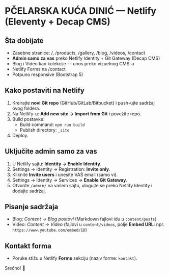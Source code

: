 # PČELARSKA KUĆA DINIĆ — Netlify (Eleventy + Decap CMS)

## Šta dobijate
- Zasebne stranice: /, /products, /gallery, /blog, /videos, /contact
- **Admin samo za vas** preko Netlify Identity + Git Gateway (Decap CMS)
- Blog i Video kao kolekcije — unos preko vizuelnog CMS-a
- Netlify Forms na /contact
- Potpuno responsive (Bootstrap 5)

## Kako postaviti na Netlify
1. Kreirajte **novi Git repo** (GitHub/GitLab/Bitbucket) i push-ujte sadržaj ovog foldera.
2. Na Netlify-u: **Add new site → Import from Git** i povežite repo.
3. Build postavke:
   - Build command: `npm run build`
   - Publish directory: `_site`
4. Deploy.

## Uključite admin samo za vas
1. U Netlify sajtu: **Identity → Enable Identity**.
2. Settings → Identity → Registration: **Invite only**.
3. Kliknite **Invite users** i unesite VAŠ email (samo vi).
4. Settings → Identity → Services → **Enable Git Gateway**.
5. Otvorite `/admin/` na vašem sajtu, ulogujte se preko Netlify Identity i dodajte sadržaj.

## Pisanje sadržaja
- Blog: *Content → Blog postovi* (Markdown fajlovi idu u `content/posts`)
- Video: *Content → Video* (fajlovi u `content/videos`, polje **Embed URL**: npr. `https://www.youtube.com/embed/ID`)

## Kontakt forma
- Poruke stižu u Netlify **Forms** sekciju (naziv forme: `kontakt`).

Srećno! 🐝
